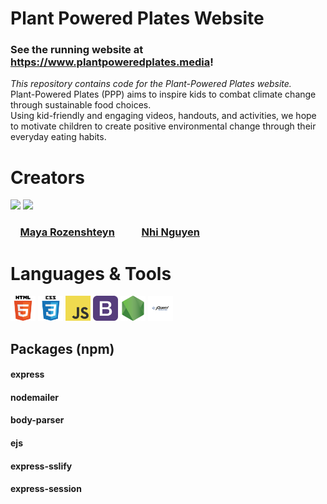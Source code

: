 # Plant Powered Plates Website
### See the running website at https://www.plantpoweredplates.media!   
*This repository contains code for the Plant-Powered Plates website.*   
Plant-Powered Plates (PPP) aims to inspire kids to combat climate change through sustainable food choices.   
Using kid-friendly and engaging videos, handouts, and activities, we hope to motivate children to create positive environmental change through their everyday eating habits.

# Creators


[<img src="https://www.plantpoweredplates.media/images/profile_maya.png" width="200">](https://github.com/mayaRozenshteyn)  [<img src="https://www.plantpoweredplates.media/images/profile_nhi.png" width="200">](https://github.com/nhilikeknee)     
### &nbsp;&nbsp;&nbsp;&nbsp;[Maya Rozenshteyn](https://github.com/mayaRozenshteyn) &nbsp;&nbsp;&nbsp;&nbsp;&nbsp;&nbsp;&nbsp;&nbsp;&nbsp;&nbsp;[Nhi Nguyen](https://github.com/nhilikeknee)


# Languages & Tools
<img src="https://raw.githubusercontent.com/github/explore/80688e429a7d4ef2fca1e82350fe8e3517d3494d/topics/html/html.png" width="40"> <img src="https://raw.githubusercontent.com/github/explore/80688e429a7d4ef2fca1e82350fe8e3517d3494d/topics/css/css.png" width="40"> <img src="https://raw.githubusercontent.com/github/explore/80688e429a7d4ef2fca1e82350fe8e3517d3494d/topics/javascript/javascript.png" width="40"> <img src="https://raw.githubusercontent.com/github/explore/80688e429a7d4ef2fca1e82350fe8e3517d3494d/topics/bootstrap/bootstrap.png" width="40"> <img src="https://raw.githubusercontent.com/github/explore/80688e429a7d4ef2fca1e82350fe8e3517d3494d/topics/nodejs/nodejs.png" width="40"> <img src="https://raw.githubusercontent.com/github/explore/80688e429a7d4ef2fca1e82350fe8e3517d3494d/topics/jquery/jquery.png" width="40"> 


 ## Packages (npm)
 #### express
 #### nodemailer
 #### body-parser
 #### ejs
 #### express-sslify
 #### express-session
 

